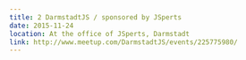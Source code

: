 ```yaml
---
title: 2 DarmstadtJS / sponsored by JSperts
date: 2015-11-24
location: At the office of JSperts, Darmstadt
link: http://www.meetup.com/DarmstadtJS/events/225775980/
---
```

